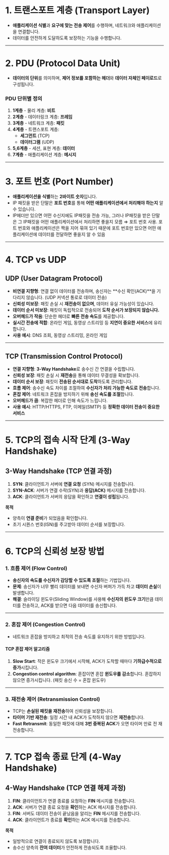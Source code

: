 # 1. 트랜스포트 계층 (Transport Layer)

- **애플리케이션 식별**과 **요구에 맞는 전송 제어**를 수행하며, 네트워크와 애플리케이션을 연결합니다.
- 데이터를 안전하게 도달하도록 보장하는 기능을 수행합니다.

---

# 2. PDU (Protocol Data Unit)

- **데이터의 단위**를 의미하며, **제어 정보를 포함하는 헤더**와 **데이터 자체인 페이로드**로 구성됩니다.
    
### PDU 단위별 정의
    
1. **1계층** - 물리 계층: **비트**
2. **2계층** - 데이터링크 계층: **프레임**
3. **3계층** - 네트워크 계층: **패킷**
4. **4계층** - 트랜스포트 계층:
    - **세그먼트** (TCP)
    - **데이터그램** (UDP)
5. **5,6계층** - 세션, 표현 계층: **데이터**
6. **7계층** - 애플리케이션 계층: **메시지**

---

# 3. 포트 번호 (Port Number)

- **애플리케이션을 식별**하는 **2바이트 숫자**입니다.
- IP 패킷을 받은 단말은 **포트 번호**를 통해 **어떤 애플리케이션에서 처리해야 하는지** 알 수 있습니다.
- IP헤더만 있으면 어떤 수신지에도 IP패킷을 전송 가능, 그러나 IP패킷을 받은 단말은 그 IP패킷을 어떤 애플리케이션에서 처리하면 좋을지 모름
  ⇒ 포트 번호 사용. 포트 번호와 애플리케이션은 짝을 지어 묶여 있기 때문에 포트 번호만 있으면 어떤 애플리케이션에 데이터를 전달하면 좋을지 알 수 있음

---

# 4. TCP vs UDP

## **UDP (User Datagram Protocol)**

- **비연결 지향형**: 연결 없이 데이터를 전송하며, 송신자는 **수신 확인(ACK)**을 기다리지 않습니다. (UDP 커넥션 통로로 데이터 전송)
- **신뢰성 미보장**: 패킷 손실 시 **재전송이 없으며**, 데이터 유실 가능성이 있습니다.
- **데이터 순서 미보장**: 패킷이 독립적으로 전송되어 **도착 순서가 보장되지 않습니다.**
- **오버헤드가 작음**: 단순한 헤더로 **빠른 전송 속도**를 제공합니다.
- **실시간 전송에 적합**: 온라인 게임, 동영상 스트리밍 등 **지연이 중요한 서비스**에 유리합니다.
- **사용 예시**: DNS 조회, 동영상 스트리밍, 온라인 게임

---

## **TCP (Transmission Control Protocol)**

- **연결 지향형**: **3-Way Handshake**로 송수신 간 연결을 수립합니다.
- **신뢰성 보장**: 패킷 손실 시 **재전송**을 통해 데이터 무결성을 확보합니다.
- **데이터 순서 보장**: 패킷이 **전송된 순서대로 도착**하도록 관리합니다.
- **흐름 제어**: 송수신 속도 차이를 조절하여 **수신자가 처리 가능한 속도로 전송**합니다.
- **혼잡 제어**: 네트워크 혼잡을 방지하기 위해 **송신 속도를 조절**합니다.
- **오버헤드가 큼**: 복잡한 헤더로 인해 속도가 느립니다.
- **사용 예시**: HTTP/HTTPS, FTP, 이메일(SMTP) 등 **정확한 데이터 전송이 중요한 서비스**

---

# 5. TCP의 접속 시작 단계 (3-Way Handshake)

## **3-Way Handshake (TCP 연결 과정)**

1. **SYN**: 클라이언트가 서버에 **연결 요청** (SYN) 메시지를 전송합니다.
2. **SYN-ACK**: 서버가 연결 수락(SYN)과 **응답(ACK)** 메시지를 전송합니다.
3. **ACK**: 클라이언트가 서버의 응답을 확인하고 **연결이 성립**됩니다.

**목적**

- 양측이 **연결 준비**가 되었음을 확인합니다.
- 초기 시퀀스 번호(ISN)를 주고받아 데이터 순서를 보장합니다.

---

# 6. TCP의 신뢰성 보장 방법

### 1. 흐름 제어 (Flow Control)

- **송신자의 속도를 수신자가 감당할 수 있도록 조절**하는 기법입니다.
- **문제**: 송신자가 너무 빨리 데이터를 보내면 수신자 버퍼가 가득 차고 **데이터 손실**이 발생합니다.
- **해결**: 슬라이딩 윈도우(Sliding Window)를 사용해 **수신자의 윈도우 크기**만큼 데이터를 전송하고, ACK를 받으면 다음 데이터를 송신합니다.

---

### 2. 혼잡 제어 (Congestion Control)

- 네트워크 혼잡을 방지하고 최적의 전송 속도를 유지하기 위한 방법입니다.
    
#### TCP 혼잡 제어 알고리즘
    
1. **Slow Start**: 작은 윈도우 크기에서 시작해, ACK가 도착할 때마다 **기하급수적으로 증가**시킵니다.
2. **Congestion control algorithm**: 혼잡이면 혼잡 **윈도우를 감소**합니다. 혼잡하지 않으면 증가시킵니다. (패킷 송신 수 = 혼잡 윈도우)

---

### 3. 재전송 제어 (Retransmission Control)

- TCP는 **손실된 패킷을 재전송**하여 신뢰성을 보장합니다.
- **타이머 기반 재전송**: 일정 시간 내 ACK가 도착하지 않으면 **재전송**합니다.
- **Fast Retransmit**: 동일한 패킷에 대해 **3번 중복된 ACK**가 오면 타이머 만료 전 재전송합니다.

---

# 7. TCP 접속 종료 단계 (4-Way Handshake)

## **4-Way Handshake (TCP 연결 해제 과정)**

1. **FIN**: 클라이언트가 연결 종료를 요청하는 **FIN** 메시지를 전송합니다.
2. **ACK**: 서버가 연결 종료 요청을 **확인**하는 ACK 메시지를 전송합니다.
3. **FIN**: 서버도 데이터 전송이 끝났음을 알리는 **FIN** 메시지를 전송합니다.
4. **ACK**: 클라이언트가 종료를 **확인**하는 ACK 메시지를 전송합니다.

**목적**

- 일방적으로 연결이 종료되지 않도록 보장합니다.
- 송수신 양측의 **잔여 데이터**가 안전하게 전송되도록 조율합니다.
